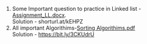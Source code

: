1. Some Important question to practice in Linked list - [Assignment_LL.docx](https://github.com/Nipuntank/DSA-Cpp-/files/9722226/Assignment_LL.docx).<br/>
  Solution - shorturl.at/kEHPZ <br/>
2. All important Algorithims-[Sorting Algorithims.pdf](https://github.com/Nipuntank/DSA-Cpp-/files/9740342/Sorting.Algorithims.pdf)<br/>
  Solution - https://bit.ly/3CKUdrU
